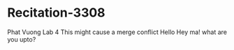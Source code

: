 # Recitation-3308
Phat Vuong
Lab 4
This might cause a merge conflict 
Hello
Hey ma! what are you upto?

